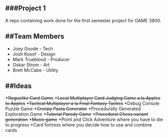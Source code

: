 ###Project 1
---
A repo containing work done for the first semester project for GAME
3800.

##Team Members
---

* Joey Goode - Tech
* Josh Kosof - Design
* Mark Trueblood - Producer
* Oskar Strom - Art
* Brett McCabe - Utility

##Ideas
---
*~~Roguelike Card Game~~
*~~Local Multiplayer Card Judging Game a la Apples to Apples~~
*~~Tactical Multiplayer a la Final Fantasy Tactics~~
*Debug Console Puzzle Game
*~~Creepy Pasta Generator~~
*Procedurally Generated Exploration Game
*~~Tutorial Parody Game~~
*~~Procedural Chess variant generation~~
*~~Music game~~
*Point and Click Adventure where you have to die to progress
*Card fortress where you decide how to use and combine cards